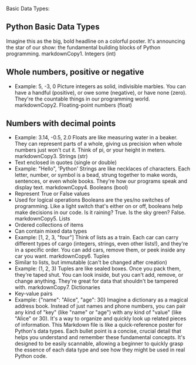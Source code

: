Basic Data Types:
## Python Basic Data Types
Imagine this as the big, bold headline on a colorful poster. It's announcing the star of our show: the fundamental building blocks of Python programming.
markdownCopy1. Integers (int)
## Whole numbers, positive or negative
   - Example: 5, -3, 0
Picture integers as solid, indivisible marbles. You can have a handful (positive), or owe some (negative), or have none (zero). They're the countable things in our programming world.
markdownCopy2. Floating-point numbers (float)
## Numbers with decimal points
   - Example: 3.14, -0.5, 2.0
Floats are like measuring water in a beaker. They can represent parts of a whole, giving us precision when whole numbers just won't cut it. Think of pi, or your height in meters.
markdownCopy3. Strings (str)
   - Text enclosed in quotes (single or double)
   - Example: "Hello", 'Python'
Strings are like necklaces of characters. Each letter, number, or symbol is a bead, strung together to make words, sentences, or even whole books. They're how our programs speak and display text.
markdownCopy4. Booleans (bool)
   - Represent True or False values
   - Used for logical operations
Booleans are the yes/no switches of programming. Like a light switch that's either on or off, booleans help make decisions in our code. Is it raining? True. Is the sky green? False.
markdownCopy5. Lists
   - Ordered collections of items
   - Can contain mixed data types
   - Example: [1, 2, 3, "four"]
Think of lists as a train. Each car can carry different types of cargo (integers, strings, even other lists!), and they're in a specific order. You can add cars, remove them, or peek inside any car you want.
markdownCopy6. Tuples
   - Similar to lists, but immutable (can't be changed after creation)
   - Example: (1, 2, 3)
Tuples are like sealed boxes. Once you pack them, they're taped shut. You can look inside, but you can't add, remove, or change anything. They're great for data that shouldn't be tampered with.
markdownCopy7. Dictionaries
   - Key-value pairs
   - Example: {"name": "Alice", "age": 30}
Imagine a dictionary as a magical address book. Instead of just names and phone numbers, you can pair any kind of "key" (like "name" or "age") with any kind of "value" (like "Alice" or 30). It's a way to organize and quickly look up related pieces of information.
This Markdown file is like a quick-reference poster for Python's data types. Each bullet point is a concise, crucial detail that helps you understand and remember these fundamental concepts. It's designed to be easily scannable, allowing a beginner to quickly grasp the essence of each data type and see how they might be used in real Python code.
